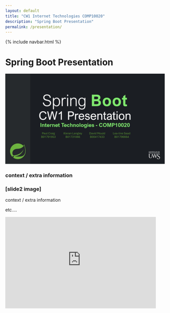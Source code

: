 ```yaml
---
layout: default
title: "CW1 Internet Technologies COMP10020"
description: "Spring Boot Presentation"
permalink: /presentation/
---
```


{% include navbar.html %}


# Spring Boot Presentation

<img src = "./Presentation/Slide1.jpg" class="slide">

### context / extra information

### [slide2 image]

context / extra information

etc....


<iframe src="https://studentmailuwsac-my.sharepoint.com/personal/b00417433_studentmail_uws_ac_uk/_layouts/15/Doc.aspx?sourcedoc={e2e630db-c795-4e33-a02f-1503354f314e}&amp;action=embedview&amp;wdAr=1.7777777777777777" width="476px" height="288px" frameborder="0">This is an embedded <a target="_blank" href="https://office.com">Microsoft Office</a> presentation, powered by <a target="_blank" href="https://office.com/webapps">Office</a>.</iframe>
